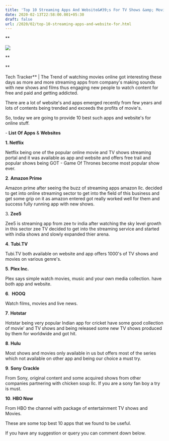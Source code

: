 ```yaml
---
title: 'Top 10 Streaming Apps And Website&#39;s For TV Shows &amp; Movie&#39;s - 2020'
date: 2020-02-13T22:58:00.001+05:30
draft: false
url: /2020/02/top-10-streaming-apps-and-website-for.html
---
```


**  

[![](https://lh3.googleusercontent.com/-jnXaADEdKR0/Xkln7Z7Hp4I/AAAAAAAABGk/IX4MT_DfSgE624SXoTCN-NxajBUorzGQACLcBGAsYHQ/s1600/IMG_20200216_213315_373.jpg)](https://lh3.googleusercontent.com/-jnXaADEdKR0/Xkln7Z7Hp4I/AAAAAAAABGk/IX4MT_DfSgE624SXoTCN-NxajBUorzGQACLcBGAsYHQ/s1600/IMG_20200216_213315_373.jpg)

**

**

Tech Tracker** | The Trend of watching movies online got interesting these days as more and more streaming apps from company's making sounds with new shows and films thus engaging new people to watch content for free and paid and getting addicted.

  

There are a lot of website's and apps emerged recently from few years and lots of contents being trended and exceeds the profits of movie's.

  

So, today we are going to provide 10 best such apps and website's for online stuff.

  

\- **List** **Of** **Apps** & **Websites**

**1\. Netflix**

Netflix being one of the popular online movie and TV shows streaming portal and it was available as app and website and offers free trail and popular shows being GOT - Game Of Thrones become most popular show ever.

  

**2**. **Amazon Prime**

Amazon prime after seeing the buzz of streaming apps amazon llc. decided to get into online streaming sector to get into the field of this business and get some grip on it as amazon entered got really worked well for them and success fully running app with new shows.

  

3\. **Zee5** 

  

Zee5 is streaming app from zee tv india after watching the sky level growth in this sector zee TV decided to get into the streaming service and started with india shows and slowly expanded thier arena.

  

**4**. **Tubi.TV** 

  

Tubi.TV both available on website and app offers 1000's of TV shows and movies on various genre's.

  

**5**. **Plex Inc.**

  

Plex says simple watch movies, music and your own media collection. have both app and website.

  

**6**.  **HOOQ**

Watch films, movies and live news.

  

**7**. **Hotstar**

Hotstar being very popular Indian app for cricket have some good collection of movie' and TV shows and being released some new TV shows produced by them for worldwide and got hit.

  

**8**. **Hulu** 

  

Most shows and movies only available in us but offers most of the series which not available on other app and being our choice a must try.

  

**9**. **Sony** **Crackle**

  

From Sony, original content and some acquired shows from other companies partnering with chicken soup llc. If you are a sony fan boy a try is must.

  

**10**. **HBO Now**

  

From HBO the channel with package of entertainment TV shows and Movies.

  

These are some top best 10 apps that we found to be useful.

  

If you have any suggestion or query you can comment down below.